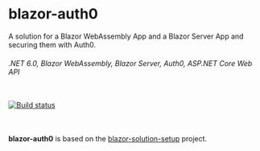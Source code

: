# blazor-auth0
A solution for a Blazor WebAssembly App and a Blazor Server App and securing them with Auth0.

###### .NET 6.0, Blazor WebAssembly, Blazor Server, Auth0, ASP.NET Core Web API
###### 
\
[![Build status](https://ci.appveyor.com/api/projects/status/6wsbn17wlhuw2oqb?svg=true)](https://ci.appveyor.com/project/grantcolley/blazor-auth0)
###### 
\
**blazor-auth0** is based on the [blazor-solution-setup](https://github.com/grantcolley/blazor-solution-setup) project.
